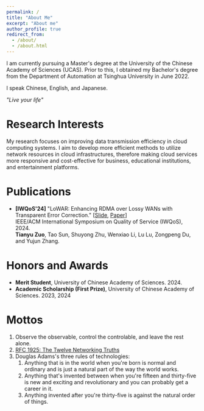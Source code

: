 ```yaml
---
permalink: /
title: "About Me"
excerpt: "About me"
author_profile: true
redirect_from: 
  - /about/
  - /about.html
---
```


I am currently pursuing a Master's degree at the University of the Chinese Academy of Sciences (UCAS). Prior to this, I obtained my Bachelor's degree from the Department of Automation at Tsinghua University in June 2022.

I speak Chinese, English, and Japanese.

*"Live your life"*

# Research Interests
My research focuses on improving data transmission efficiency in cloud computing systems. I aim to develop more efficient methods to utilize network resources in cloud infrastructures, therefore making cloud services more responsive and cost-effective for business, educational institutions, and entertainment platforms.

# Publications
- **[IWQoS'24]** "LoWAR: Enhancing RDMA over Lossy WANs with Transparent Error Correction." [[Slide](/files/IWQoS_LoWAR_Slides.pdf), [Paper](/files/IWQoS_LoWAR.pdf)]  
  IEEE/ACM International Symposium on Quality of Service (IWQoS), 2024.  
  **Tianyu Zuo**, Tao Sun, Shuyong Zhu, Wenxiao Li, Lu Lu, Zongpeng Du, and Yujun Zhang.  

# Honors and Awards
- **Merit Student**, University of Chinese Academy of Sciences. 2024.
- **Academic Scholarship (First Prize)**, University of Chinese Academy of Sciences. 2023, 2024

# Mottos
1. Observe the observable, control the controlable, and leave the rest alone.
2. [RFC 1925: The Twelve Networking Truths](https://www.rfc-editor.org/rfc/rfc1925.txt)
3. Douglas Adams's three rules of technologies:
    1. Anything that is in the world when you're born is normal and ordinary and is just a natural part of the way the world works.
    2. Anything that's invented between when you're fifteen and thirty-five is new and exciting and revolutionary and you can probably get a career in it.
    3. Anything invented after you're thirty-five is against the natural order of things.
